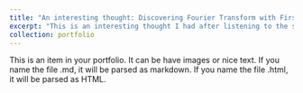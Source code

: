 ```yaml
---
title: "An interesting thought: Discovering Fourier Transform with First Principles Thinking"
excerpt: "This is an interesting thought I had after listening to the signal and system class at UWM. I write a small textbook to give a possible explanation for the essential difference between Z-transform and S-transform, and give an unconventional perspective to discover the Fourier transform originally. As a student, I write this from a student's perspective that I believe students would like to see. After all, users understand their needs the most - haha.(https://drive.google.com/drive/folders/1vX1E28cf1zMBjO86YXrhDYtYRrdgoxks?usp=share_link)<br/><img src='/images/傅里叶目录.png'>"
collection: portfolio
---
```


This is an item in your portfolio. It can be have images or nice text. If you name the file .md, it will be parsed as markdown. If you name the file .html, it will be parsed as HTML. 
